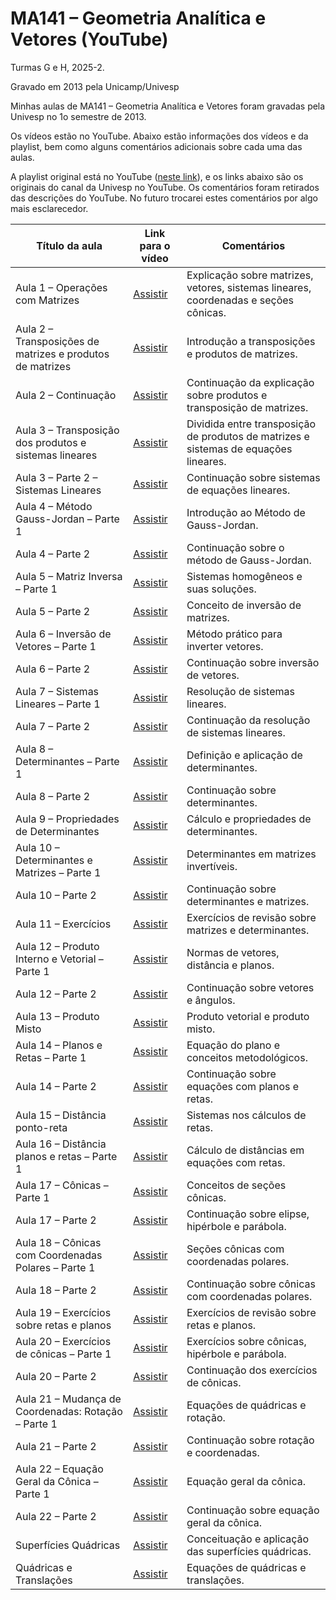 # MA141 – Geometria Analítica e Vetores (YouTube)

Turmas G e H, 2025-2.

Gravado em 2013 pela Unicamp/Univesp

Minhas aulas de MA141 – Geometria Analítica e Vetores foram gravadas pela Univesp no 1o semestre de 2013.

Os vídeos estão no YouTube. Abaixo estão informações dos vídeos e da playlist, bem como alguns comentários adicionais sobre cada uma das aulas.

A playlist original está no YouTube ([neste link](https://www.youtube.com/playlist?list=PLxI8Can9yAHdmzItRKhWYl_ZsDe44PUrp)), e os links abaixo são os originais do canal da Univesp no YouTube. Os comentários foram retirados das descrições do YouTube. No futuro trocarei estes comentários por algo mais esclarecedor.

| Título da aula | Link para o vídeo | Comentários |
|-----|---|------|
| Aula 1 – Operações com Matrizes | [Assistir](https://www.youtube.com/watch?v=64f2s5-jy4U) | Explicação sobre matrizes, vetores, sistemas lineares, coordenadas e seções cônicas. |
| Aula 2 – Transposições de matrizes e produtos de matrizes | [Assistir](https://www.youtube.com/watch?v=GeAe-vmlr1E) | Introdução a transposições e produtos de matrizes. |
| Aula 2 – Continuação | [Assistir](https://www.youtube.com/watch?v=SVIdianFnjU) | Continuação da explicação sobre produtos e transposição de matrizes. |
| Aula 3 – Transposição dos produtos e sistemas lineares | [Assistir](https://www.youtube.com/watch?v=nX4Rte8ON_4) | Dividida entre transposição de produtos de matrizes e sistemas de equações lineares. |
| Aula 3 – Parte 2 – Sistemas Lineares | [Assistir](https://www.youtube.com/watch?v=tF6FB1UhVJo) | Continuação sobre sistemas de equações lineares. |
| Aula 4 – Método Gauss-Jordan – Parte 1 | [Assistir](https://www.youtube.com/watch?v=cZ2dEQ81Izk) | Introdução ao Método de Gauss-Jordan. |
| Aula 4 – Parte 2 | [Assistir](https://www.youtube.com/watch?v=F56TgJ34Q54) | Continuação sobre o método de Gauss-Jordan. |
| Aula 5 – Matriz Inversa – Parte 1 | [Assistir](https://www.youtube.com/watch?v=2eg5MBDGpPI) | Sistemas homogêneos e suas soluções. |
| Aula 5 – Parte 2 | [Assistir](https://www.youtube.com/watch?v=0QVinO6P2vU) | Conceito de inversão de matrizes. |
| Aula 6 – Inversão de Vetores – Parte 1 | [Assistir](https://www.youtube.com/watch?v=tVgzfXXExps) | Método prático para inverter vetores. |
| Aula 6 – Parte 2 | [Assistir](https://www.youtube.com/watch?v=FIm0idvv3zo) | Continuação sobre inversão de vetores. |
| Aula 7 – Sistemas Lineares – Parte 1 | [Assistir](https://www.youtube.com/watch?v=CmtPZLvuma4) | Resolução de sistemas lineares. |
| Aula 7 – Parte 2 | [Assistir](https://www.youtube.com/watch?v=xG1dsRqrjyQ) | Continuação da resolução de sistemas lineares. |
| Aula 8 – Determinantes – Parte 1 | [Assistir](https://www.youtube.com/watch?v=zO4_JkqKfxI) | Definição e aplicação de determinantes. |
| Aula 8 – Parte 2 | [Assistir](https://www.youtube.com/watch?v=RH4dBmahRtQ) | Continuação sobre determinantes. |
| Aula 9 – Propriedades de Determinantes | [Assistir](https://www.youtube.com/watch?v=bSVjw4YjZCw) | Cálculo e propriedades de determinantes. |
| Aula 10 – Determinantes e Matrizes – Parte 1 | [Assistir](https://www.youtube.com/watch?v=RhwLh8hsuYc) | Determinantes em matrizes invertíveis. |
| Aula 10 – Parte 2 | [Assistir](https://www.youtube.com/watch?v=r64sI7Qj9ZM) | Continuação sobre determinantes e matrizes. |
| Aula 11 – Exercícios | [Assistir](https://www.youtube.com/watch?v=JauWgSW_uH0) | Exercícios de revisão sobre matrizes e determinantes. |
| Aula 12 – Produto Interno e Vetorial – Parte 1 | [Assistir](https://www.youtube.com/watch?v=ogsgc0lXTww) | Normas de vetores, distância e planos. |
| Aula 12 – Parte 2 | [Assistir](https://www.youtube.com/watch?v=glvcYuNz-90) | Continuação sobre vetores e ângulos. |
| Aula 13 – Produto Misto | [Assistir](https://www.youtube.com/watch?v=Q1itoLwP4Tw) | Produto vetorial e produto misto. |
| Aula 14 – Planos e Retas – Parte 1 | [Assistir](https://www.youtube.com/watch?v=dSpIImayEho) | Equação do plano e conceitos metodológicos. |
| Aula 14 – Parte 2 | [Assistir](https://www.youtube.com/watch?v=MaOnZ4ahM18) | Continuação sobre equações com planos e retas. |
| Aula 15 – Distância ponto-reta | [Assistir](https://www.youtube.com/watch?v=3SVHNsjnLfs) | Sistemas nos cálculos de retas. |
| Aula 16 – Distância planos e retas – Parte 1 | [Assistir](https://www.youtube.com/watch?v=4P0hdoguYzs) | Cálculo de distâncias em equações com retas. |
| Aula 17 – Cônicas – Parte 1 | [Assistir](https://www.youtube.com/watch?v=xaz2au3nILI) | Conceitos de seções cônicas. |
| Aula 17 – Parte 2 | [Assistir](https://www.youtube.com/watch?v=ZjnILSAttec) | Continuação sobre elipse, hipérbole e parábola. |
| Aula 18 – Cônicas com Coordenadas Polares – Parte 1 | [Assistir](https://www.youtube.com/watch?v=75xOuS8PRes) | Seções cônicas com coordenadas polares. |
| Aula 18 – Parte 2 | [Assistir](https://www.youtube.com/watch?v=ngEEuGjOCvE) | Continuação sobre cônicas com coordenadas polares. |
| Aula 19 – Exercícios sobre retas e planos | [Assistir](https://www.youtube.com/watch?v=cSPrcIaVKUs) | Exercícios de revisão sobre retas e planos. |
| Aula 20 – Exercícios de cônicas – Parte 1 | [Assistir](https://www.youtube.com/watch?v=Gehyr2mjd3w) | Exercícios sobre cônicas, hipérbole e parábola. |
| Aula 20 – Parte 2 | [Assistir](https://www.youtube.com/watch?v=S6J_TEUMYvw) | Continuação dos exercícios de cônicas. |
| Aula 21 – Mudança de Coordenadas: Rotação – Parte 1 | [Assistir](https://www.youtube.com/watch?v=7U76x0oSojo) | Equações de quádricas e rotação. |
| Aula 21 – Parte 2 | [Assistir](https://www.youtube.com/watch?v=bm88kwFdiio) | Continuação sobre rotação e coordenadas. |
| Aula 22 – Equação Geral da Cônica – Parte 1 | [Assistir](https://www.youtube.com/watch?v=WSWu4HFKNtw) | Equação geral da cônica. |
| Aula 22 – Parte 2 | [Assistir](https://www.youtube.com/watch?v=jBauRhkTkvc) | Continuação sobre equação geral da cônica. |
| Superfícies Quádricas | [Assistir](https://www.youtube.com/watch?v=rhJVauV0YbM) | Conceituação e aplicação das superfícies quádricas. |
| Quádricas e Translações | [Assistir](https://www.youtube.com/watch?v=ezrsvwn2jRw) | Equações de quádricas e translações. |